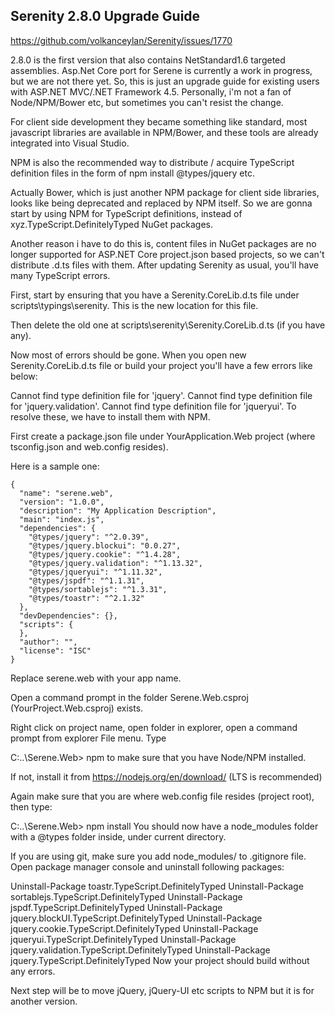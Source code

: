 ## Serenity 2.8.0 Upgrade Guide
<https://github.com/volkanceylan/Serenity/issues/1770>

2.8.0 is the first version that also contains NetStandard1.6 targeted assemblies. Asp.Net Core port for Serene is currently a work in progress, but we are not there yet. So, this is just an upgrade guide for existing users with ASP.NET MVC/.NET Framework 4.5.
Personally, i'm not a fan of Node/NPM/Bower etc, but sometimes you can't resist the change.

For client side development they became something like standard, most javascript libraries are available in NPM/Bower, and these tools are already integrated into Visual Studio.

NPM is also the recommended way to distribute / acquire TypeScript definition files in the form of npm install @types/jquery etc.

Actually Bower, which is just another NPM package for client side libraries, looks like being deprecated and replaced by NPM itself.
So we are gonna start by using NPM for TypeScript definitions, instead of xyz.TypeScript.DefinitelyTyped NuGet packages.

Another reason i have to do this is, content files in NuGet packages are no longer supported for ASP.NET Core project.json based projects, so we can't distribute .d.ts files with them.
After updating Serenity as usual, you'll have many TypeScript errors.

First, start by ensuring that you have a Serenity.CoreLib.d.ts file under scripts\typings\serenity. This is the new location for this file.

Then delete the old one at scripts\serenity\Serenity.CoreLib.d.ts (if you have any).

Now most of errors should be gone. When you open new Serenity.CoreLib.d.ts file or build your project you'll have a few errors like below:

Cannot find type definition file for 'jquery'.
Cannot find type definition file for 'jquery.validation'.
Cannot find type definition file for 'jqueryui'.
To resolve these, we have to install them with NPM.

First create a package.json file under YourApplication.Web project (where tsconfig.json and web.config resides).

Here is a sample one:
```
{
  "name": "serene.web",
  "version": "1.0.0",
  "description": "My Application Description",
  "main": "index.js",
  "dependencies": {
    "@types/jquery": "^2.0.39",
    "@types/jquery.blockui": "0.0.27",
    "@types/jquery.cookie": "^1.4.28",
    "@types/jquery.validation": "^1.13.32",
    "@types/jqueryui": "^1.11.32",
    "@types/jspdf": "^1.1.31",
    "@types/sortablejs": "^1.3.31",
    "@types/toastr": "^2.1.32"
  },
  "devDependencies": {},
  "scripts": {
  },
  "author": "",
  "license": "ISC"
}
```
Replace serene.web with your app name.

Open a command prompt in the folder Serene.Web.csproj (YourProject.Web.csproj) exists.

Right click on project name, open folder in explorer, open a command prompt from explorer File menu.
Type

C:\..\Serene.Web> npm
to make sure that you have Node/NPM installed.

If not, install it from https://nodejs.org/en/download/ (LTS is recommended)

Again make sure that you are where web.config file resides (project root), then type:

C:\..\Serene.Web> npm install
You should now have a node_modules folder with a @types folder inside, under current directory.

If you are using git, make sure you add node_modules/ to .gitignore file.
Open package manager console and uninstall following packages:

Uninstall-Package toastr.TypeScript.DefinitelyTyped
Uninstall-Package sortablejs.TypeScript.DefinitelyTyped
Uninstall-Package jspdf.TypeScript.DefinitelyTyped
Uninstall-Package jquery.blockUI.TypeScript.DefinitelyTyped
Uninstall-Package jquery.cookie.TypeScript.DefinitelyTyped
Uninstall-Package jqueryui.TypeScript.DefinitelyTyped
Uninstall-Package jquery.validation.TypeScript.DefinitelyTyped
Uninstall-Package jquery.TypeScript.DefinitelyTyped
Now your project should build without any errors.

Next step will be to move jQuery, jQuery-UI etc scripts to NPM but it is for another version.